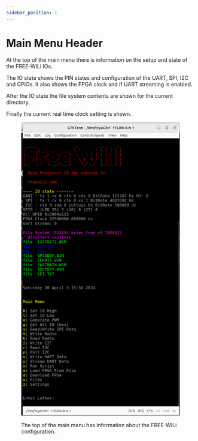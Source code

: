 ```yaml
---
sidebar_position: 1
---
```


# Main Menu Header

At the top of the main menu there is information on the setup and state of the FREE-WILi IOs. 

The IO state shows the PIN states and configuration of the UART, SPI, I2C and GPIOs. It also shows  the FPGA clock and if UART streaming is enabled.

After the IO state the file system contents are shown for the current directory.

Finally the current real time clock setting is shown.

<div class="text--center">

<figure>

![Commands](../assets/commands.png "Commands")
<figcaption>The top of the main menu has information about the FREE-WILi configuration.</figcaption>
</figure>
</div>
